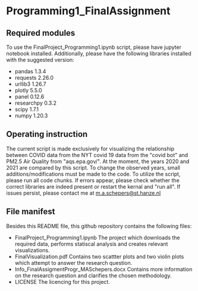 # Programming1_FinalAssignment

## Required modules
To use the FinalProject_Programming1.ipynb script, please have jupyter notebook installed. Additionally, please have the following libraries installed with the suggested version:
* pandas 1.3.4
* requests 2.26.0
* urllib3 1.26.7
* plotly 5.5.0
* panel 0.12.6
* researchpy 0.3.2
* scipy 1.7.1
* numpy 1.20.3


## Operating instruction
The current script is made exclusively for visualizing the relationship between COVID data from the NYT covid 19 data from the "covid bot" and PM2.5 Air Quality from "aqs.epa.gov/". At the moment, the years 2020 and 2021 are compared by this script. To change the observed years, small additions/modifications must be made to the code.
To utilize the script, please run all code chunks. If errors appear, please check whether the correct libraries are indeed present or restart the kernal and "run all".
If issues persist, please contact me at m.a.schepers@st.hanze.nl

## File manifest
Besides this README file, this github repository contains the following files:
* FinalProject_Programming1.ipynb
The project which downloads the required data, performs statiscal analysis and creates relevant visualizations.  
* FinalVisualization.pdf
Contains two scattter plots and two violin plots which attempt to answer the research question.
* Info_FinalAssigmentProgr_MASchepers.docx
Contains more information on the research question and clarifies the chosen methodology.
* LICENSE
The licencing for this project.